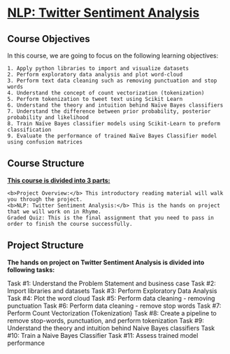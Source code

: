 # <u>NLP: Twitter Sentiment Analysis</u>

## Course Objectives

In this course, we are going to focus on the following learning objectives:

    1. Apply python libraries to import and visualize datasets
    2. Perform exploratory data analysis and plot word-cloud
    3. Perform text data cleaning such as removing punctuation and stop words
    4. Understand the concept of count vectorization (tokenization)
    5. Perform tokenization to tweet text using Scikit Learn
    6. Understand the theory and intuition behind Naïve Bayes classifiers
    7. Understand the difference between prior probability, posterior probability and likelihood
    8. Train Naïve Bayes classifier models using Scikit-Learn to preform classification
    9. Evaluate the performance of trained Naïve Bayes Classifier model using confusion matrices

      
## Course Structure

<b><u>This course is divided into 3 parts:</u></b>

    <b>Project Overview:</b> This introductory reading material will walk you through the project.
    <b>NLP: Twitter Sentiment Analysis:</b> This is the hands on project that we will work on in Rhyme.
    Graded Quiz: This is the final assignment that you need to pass in order to finish the course successfully.

## Project Structure

<b> The hands on project on Twitter Sentiment Analysis is divided into following tasks:</b>

Task #1: Understand the Problem Statement and business case 
Task #2: Import libraries and datasets
Task #3: Perform Exploratory Data Analysis
Task #4: Plot the word cloud
Task #5: Perform data cleaning - removing punctuation
Task #6: Perform data cleaning - remove stop words
Task #7: Perform Count Vectorization (Tokenization)
Task #8: Create a pipeline to remove stop-words, punctuation, and perform tokenization
Task #9: Understand the theory and intuition behind Naive Bayes classifiers
Task #10: Train a Naive Bayes Classifier
Task #11: Assess trained model performance

